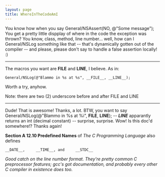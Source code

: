```yaml
---
layout: page
title: WhereInTheCodeAmI
---
```


You know how when you say      General/NSAssert(NO, @"Some message");  You get a pretty little dispplay of where in the code the exception was thrown?  You know, class, method, line number...  well, how can I General/NSLog something like that -- that's dynamically gotten out of the compiler -- and please, please don't say to handle a false assertion locally!  :)

----

The macros you want are     __FILE__ and     __LINE__, I believe. As in:

    General/NSLog(@"Blammo in %s at %s", __FILE__, __LINE__);

Worth a try, anyhow.

Note: there are two (2) underscore before and after     FILE and     LINE

----

Dude!  That is awesome!  Thanks, a lot.  BTW, you want to say     General/NSLog(@"Blammo in %s at %i", __FILE__, __LINE__); -- *__LINE__* apparantly returns an int (decimal constant) -- surprise, surprise.  Wow!  Is this doc'd somewhere!?  Thanks again!


**Section A 12.10 Predefined Names** of *The C Programming Language* also defines

    __DATE__,     __TIME__, and     __STDC__

*Good catch on the line number format. They're pretty common C preprocessor features; gcc's got documentation, and probably every other C compiler in existence does too.*
